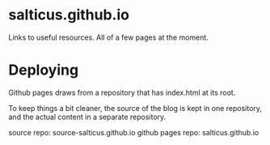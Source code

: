 # salticus.github.io

Links to useful resources. All of a few pages at the moment.

# Deploying

Github pages draws from a repository that has index.html at its root.

To keep things a bit cleaner, the source of the blog is kept in one repository, and the actual content in a separate repository.

  source repo: source-salticus.github.io
  github pages repo: salticus.github.io
